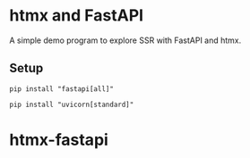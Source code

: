 # htmx and FastAPI
A simple demo program to explore SSR with FastAPI and htmx.

## Setup
`pip install "fastapi[all]"`

`pip install "uvicorn[standard]"`

# htmx-fastapi
